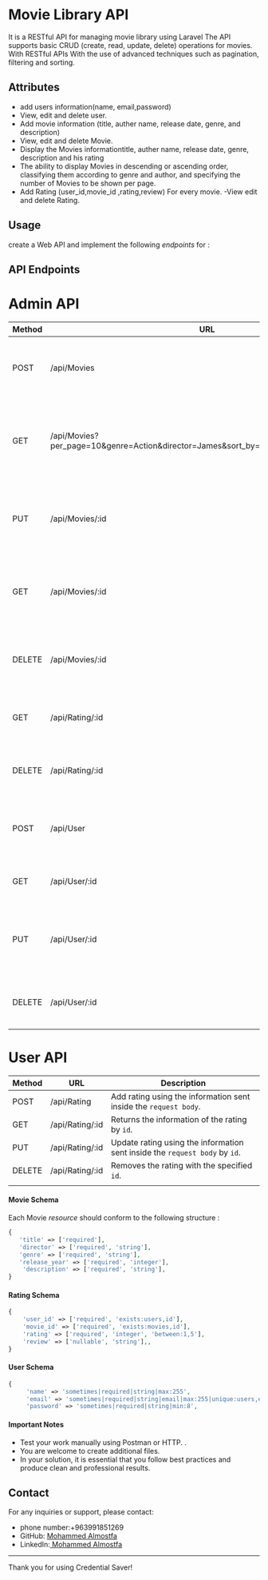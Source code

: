 # Movie Library API

It is a RESTful API for managing movie library using Laravel
The API supports basic CRUD (create, read, update, delete) operations for movies. With RESTful APIs
With the use of advanced techniques such as pagination, filtering and sorting.

## Attributes

-   add users information(name, email,password)
-   View, edit and delete user.
-   Add movie information (title, auther name, release date, genre, and description)
-   View, edit and delete Movie.
-   Display the Movies informationtitle, auther name, release date, genre, description and his rating
-   The ability to display Movies in descending or ascending order, classifying them according to genre and author, and specifying the number of Movies to be shown per page.
-   Add Rating (user_id,movie_id ,rating,review) For every movie.
    -View edit and delete Rating.

## Usage

create a Web API and implement the following _endpoints_ for :

## API Endpoints

# Admin API

| Method | URL                                                                                    | Description                                                                |
| ------ | -------------------------------------------------------------------------------------- | -------------------------------------------------------------------------- |
| POST   | /api/Movies                                                                            | Add movie using the information sent inside the `request body`.            |
| GET    | /api/Movies?per_page=10&genre=Action&director=James&sort_by=release_year&sort_dir=desc | Returns a collection of movies according to the properties you specify.    |
| PUT    | /api/Movies/:id                                                                        | Update movie using the information sent inside the `request body` by `id`. |
| GET    | /api/Movies/:id                                                                        | Returns the information of the movie and its rating information by `id`.   |
| DELETE | /api/Movies/:id                                                                        | Removes the movie and its rating information by `id`.                      |
| GET    | /api/Rating/:id                                                                        | Returns the information of the rating by `id`.                             |
| DELETE | /api/Rating/:id                                                                        | Removes the rating with the specified `id`.                                |
| POST   | /api/User                                                                              | Add user using the information sent inside the `request body`.             |
| GET    | /api/User/:id                                                                          | Returns the information of the user by `id`.                               |
| PUT    | /api/User/:id                                                                          | Update user using the information sent inside the `request body` by `id`.  |
| DELETE | /api/User/:id                                                                          | Removes the user with the specified `id`.                                  |

# User API

| Method | URL             | Description                                                                 |
| ------ | --------------- | --------------------------------------------------------------------------- |
| POST   | /api/Rating     | Add rating using the information sent inside the `request body`.            |
| GET    | /api/Rating/:id | Returns the information of the rating by `id`.                              |
| PUT    | /api/Rating/:id | Update rating using the information sent inside the `request body` by `id`. |
| DELETE | /api/Rating/:id | Removes the rating with the specified `id`.                                 |
|  |

#### Movie Schema

Each Movie _resource_ should conform to the following structure :

```php
{
   'title' => ['required'],
   'director' => ['required', 'string'],
   'genre' => ['required', 'string'],
   'release_year' => ['required', 'integer'],
    'description' => ['required', 'string'],
}
```

#### Rating Schema

```php
{
    'user_id' => ['required', 'exists:users,id'],
    'movie_id' => ['required', 'exists:movies,id'],
    'rating' => ['required', 'integer', 'between:1,5'],
    'review' => ['nullable', 'string'],,
}

```

#### User Schema

```php
{
     'name' => 'sometimes|required|string|max:255',
     'email' => 'sometimes|required|string|email|max:255|unique:users,email,' . $id,
     'password' => 'sometimes|required|string|min:8',


```

#### Important Notes

-   Test your work manually using Postman or HTTP. .
-   You are welcome to create additional files.
-   In your solution, it is essential that you follow best practices and produce clean and professional results.

## Contact

For any inquiries or support, please contact:

-   phone number:+963991851269
-   GitHub: [Mohammed Almostfa ](https://github.com/MohammedAlmostfa)
-   LinkedIn:[ Mohammed Almostfa](https://www.linkedin.com/in/mohammed-almostfa-63b3a7240/)

---

Thank you for using Credential Saver!
